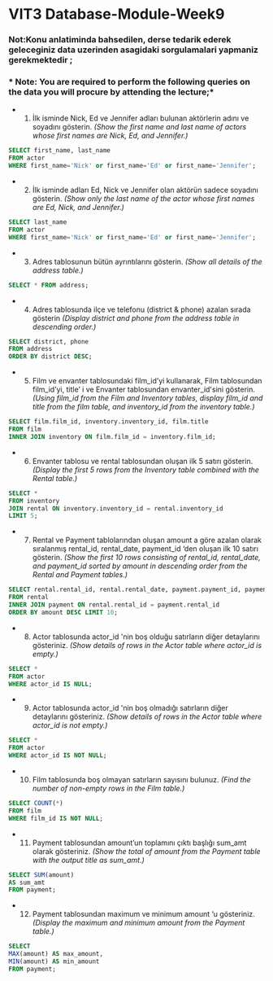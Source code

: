 
# VIT3 Database-Module-Week9
### Not:Konu anlatiminda bahsedilen, derse tedarik ederek geleceginiz data uzerinden asagidaki sorgulamalari yapmaniz gerekmektedir ;
### * Note: You are required to perform the following queries on the data you will procure by attending the lecture;*
* 1) İlk isminde Nick, Ed ve Jennifer adları bulunan aktörlerin adını ve soyadını gösterin. *(Show the first name and last name of actors whose first names are Nick, Ed, and Jennifer.)*
```sql
SELECT first_name, last_name 
FROM actor 
WHERE first_name='Nick' or first_name='Ed' or first_name='Jennifer';
```
* 2) İlk isminde adları Ed, Nick ve Jennifer olan aktörün sadece soyadını gösterin. *(Show only the last name of the actor whose first names are Ed, Nick, and Jennifer.)*
```sql
SELECT last_name 
FROM actor 
WHERE first_name='Nick' or first_name='Ed' or first_name='Jennifer';
```
* 3) Adres tablosunun bütün ayrıntılarını gösterin. *(Show all details of the address table.)*
```sql
SELECT * FROM address;
```
* 4) Adres tablosunda ilçe ve telefonu (district & phone) azalan sırada gösterin *(Display district and phone from the address table in descending order.)*
```sql
SELECT district, phone 
FROM address 
ORDER BY district DESC;
```
* 5) Film ve envanter tablosundaki film_id’yi kullanarak, Film tablosundan film_id’yi, title’ i ve Envanter tablosundan envanter_id'sini gösterin. *(Using film_id from the Film and Inventory tables, display film_id and title from the film table, and inventory_id from the inventory table.)*
```sql
SELECT film.film_id, inventory.inventory_id, film.title 
FROM film 
INNER JOIN inventory ON film.film_id = inventory.film_id;
```
* 6) Envanter tablosu ve rental tablosundan oluşan ilk 5 satırı gösterin. *(Display the first 5 rows from the Inventory table combined with the Rental table.)*
```sql
SELECT * 
FROM inventory 
JOIN rental ON inventory.inventory_id = rental.inventory_id
LIMIT 5;
```
* 7) Rental ve Payment tablolarından oluşan amount a göre azalan olarak sıralanmış rental_id, rental_date, payment_id ‘den oluşan ilk 10 satırı gösterin. *(Show the first 10 rows consisting of rental_id, rental_date, and payment_id sorted by amount in descending order from the Rental and Payment tables.)*
```sql
SELECT rental.rental_id, rental.rental_date, payment.payment_id, payment.amount
FROM rental 
INNER JOIN payment ON rental.rental_id = payment.rental_id 
ORDER BY amount DESC LIMIT 10;
```
* 8) Actor tablosunda actor_id 'nin boş olduğu satırların diğer detaylarını gösteriniz. *(Show details of rows in the Actor table where actor_id is empty.)*
```sql
SELECT * 
FROM actor 
WHERE actor_id IS NULL;
```
* 9) Actor tablosunda actor_id 'nin boş olmadığı satırların diğer detaylarını gösteriniz. *(Show details of rows in the Actor table where actor_id is not empty.)*
```sql
SELECT * 
FROM actor 
WHERE actor_id IS NOT NULL;
```
* 10) Film tablosunda boş olmayan satırların sayısını bulunuz. *(Find the number of non-empty rows in the Film table.)*
```sql
SELECT COUNT(*) 
FROM film 
WHERE film_id IS NOT NULL;
```
* 11) Payment tablosundan amount’un toplamını çıktı başlığı sum_amt olarak gösteriniz. *(Show the total of amount from the Payment table with the output title as sum_amt.)*
```sql
SELECT SUM(amount) 
AS sum_amt 
FROM payment;
```
* 12) Payment tablosundan maximum ve minimum amount ‘u gösteriniz. *(Display the maximum and minimum amount from the Payment table.)*
```sql
SELECT 
MAX(amount) AS max_amount, 
MIN(amount) AS min_amount 
FROM payment;
```
